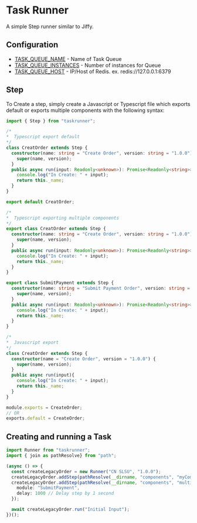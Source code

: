 # Task Runner
A simple Step runner similar to Jiffy.

## Configuration
- [TASK_QUEUE_NAME]() - Name of Task Queue
- [TASK_QUEUE_INSTANCES]() - Number of instances for Queue
- [TASK_QUEUE_HOST]() - IP/Host of Redis.  ex. redis://127.0.0.1:6379

## Step
To Create a step, simply create a Javascript or Typescript file which exports default or exports multiple components with
the following syntax:

```typescript
import { Step } from "taskrunner";

/*
*  Typescript export default
*/
class CreatOrder extends Step {
  constructor(name: string = "Create Order", version: string = "1.0.0") {
    super(name, version);
  }
  public async run(input: Readonly<unknown>): Promise<Readonly<string>>  {
    console.log("In Create: " + input);
    return this._name;
  }
}

export default CreatOrder;

/*
*  Typescript exporting multiple components
*/
export class CreatOrder extends Step {
  constructor(name: string = "Create Order", version: string = "1.0.0") {
    super(name, version);
  }
  public async run(input: Readonly<unknown>): Promise<Readonly<string>>  {
    console.log("In Create: " + input);
    return this._name;
  }
}

export class SubmitPayment extends Step {
  constructor(name: string = "Submit Payment Order", version: string = "1.0.0") {
    super(name, version);
  }
  public async run(input: Readonly<unknown>): Promise<Readonly<string>>  {
    console.log("In Create: " + input);
    return this._name;
  }
}

/*
*  Javascript export
*/
class CreatOrder extends Step {
  constructor(name = "Create Order", version = "1.0.0") {
    super(name, version);
  }
  public async run(input){
    console.log("In Create: " + input);
    return this._name;
  }
}

module.exports = CreateOrder;
// OR
exports.default = CreateOrder;
```

## Creating and running a Task
```typescript
import Runner from "taskrunner";
import { join as pathResolve} from "path";

(async () => {
  const createLegacyOrder = new Runner("CN SLSU", "1.0.0");
  createLegacyOrder.addStep(pathResolve(__dirname, "components", "myComponent.js"));
  createLegacyOrder.addStep(pathResolve(__dirname, "components", "multipleComponents.js"), {
    module: "SubmitPayment",
    delay: 1000 // Delay step by 1 second
  });

  await createLegacyOrder.run("Initial Input");
})();
```